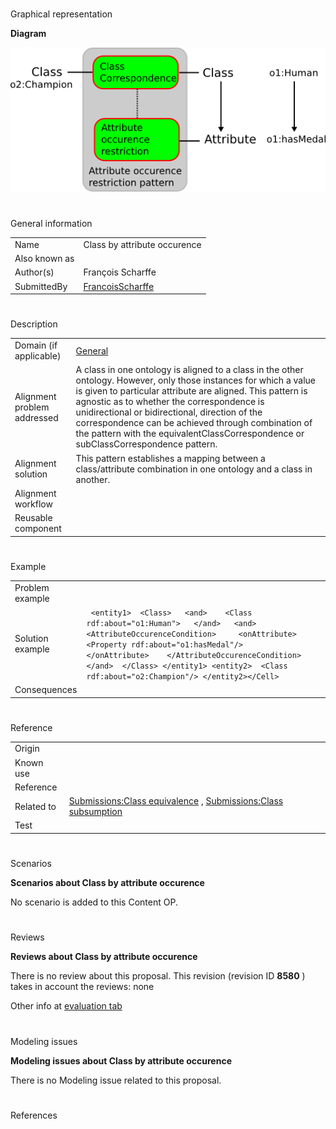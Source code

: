 # 

 Graphical representation



__Diagram__ 





[![Image:Class-by-attribute-occurence.png](public/images/c/c8/Class-by-attribute-occurence.png)](../Image/Class-by-attribute-occurence.png "Image:Class-by-attribute-occurence.png")





# 

 General information




|  |  |
| --- | --- |
|  Name  |  Class by attribute occurence  |
|  Also known as  |  |
|  Author(s)  |  François Scharffe  |
|  SubmittedBy  | [FrancoisScharffe](../User/FrancoisScharffe "User:FrancoisScharffe")  |



  





# 

 Description




|  |  |
| --- | --- |
|  Domain (if applicable)  | [General](http://ontologydesignpatterns.org/wiki/index.php?title=General&action=edit&redlink=1 "General (not yet written)")  |
|  Alignment problem addressed  |  A class in one ontology is aligned to a class in the other ontology. However, only those instances for which a value is given to particular attribute are aligned. This pattern is agnostic as to whether the correspondence is unidirectional or bidirectional, direction of the correspondence can be achieved through combination of the pattern with the equivalentClassCorrespondence or subClassCorrespondence  pattern.  |
|  Alignment solution  |  This pattern establishes a mapping between a class/attribute combination in one  ontology and a class in another.  |
|  Alignment workflow  |  |
|  Reusable component  |  |



  





# 

 Example




|  |  |
| --- | --- |
|  Problem example  |  |
|  Solution example  |  <Cell> ``` <entity1>  <Class>   <and>    <Class rdf:about="o1:Human">   </and>   <and>    <AttributeOccurenceCondition>     <onAttribute>      <Property rdf:about="o1:hasMedal"/>     </onAttribute>    </AttributeOccurenceCondition>   </and>  </Class> </entity1> <entity2>  <Class rdf:about="o2:Champion"/> </entity2></Cell>``` |
|  Consequences  |  |



  





# 

 Reference




|  |  |
| --- | --- |
|  Origin  |  |
|  Known use  |  |
|  Reference  |  |
|  Related to  | [Submissions:Class equivalence](../Submissions/Class_equivalence "Submissions:Class equivalence")  , [Submissions:Class subsumption](../Submissions/Class_subsumption "Submissions:Class subsumption")  |
|  Test  |  |



  





# 

 Scenarios




__Scenarios about Class by attribute occurence__ 


 No scenario is added to this Content OP.
 




# 

 Reviews




__Reviews about Class by attribute occurence__ 


 There is no review about this proposal.
This revision (revision ID
 __8580__ 
 ) takes in account the reviews: none
 



 Other info at
 [evaluation tab](http://ontologydesignpatterns.org/wiki/index.php?title=Submissions:Class_by_attribute_occurence&action=evaluation "http://ontologydesignpatterns.org/wiki/index.php?title=Submissions:Class_by_attribute_occurence&action=evaluation") 





  





# 

 Modeling issues




__Modeling issues about Class by attribute occurence__ 


 There is no Modeling issue related to this proposal.
 




  





# 

 References